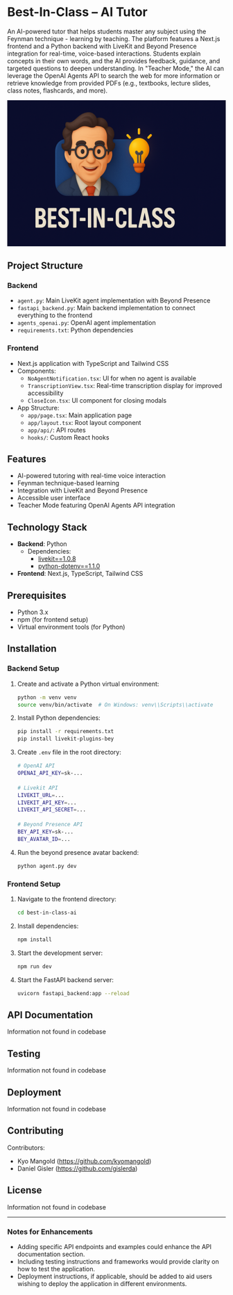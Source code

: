 # Best-In-Class – AI Tutor

An AI-powered tutor that helps students master any subject using the Feynman technique - learning by teaching. The platform features a Next.js frontend and a Python backend with LiveKit and Beyond Presence integration for real-time, voice-based interactions. Students explain concepts in their own words, and the AI provides feedback, guidance, and targeted questions to deepen understanding. In "Teacher Mode," the AI can leverage the OpenAI Agents API to search the web for more information or retrieve knowledge from provided PDFs (e.g., textbooks, lecture slides, class notes, flashcards, and more).

![Best-In-Class - AI Tutor Screenshot](./best_in_class_ai_feynman.png)

## Project Structure

### Backend
- `agent.py`: Main LiveKit agent implementation with Beyond Presence
- `fastapi_backend.py`: Main backend implementation to connect everything to the frontend
- `agents_openai.py`: OpenAI agent implementation
- `requirements.txt`: Python dependencies

### Frontend
- Next.js application with TypeScript and Tailwind CSS
- Components:
  - `NoAgentNotification.tsx`: UI for when no agent is available
  - `TranscriptionView.tsx`: Real-time transcription display for improved accessibility
  - `CloseIcon.tsx`: UI component for closing modals
- App Structure:
  - `app/page.tsx`: Main application page
  - `app/layout.tsx`: Root layout component
  - `app/api/`: API routes
  - `hooks/`: Custom React hooks

## Features
- AI-powered tutoring with real-time voice interaction
- Feynman technique-based learning
- Integration with LiveKit and Beyond Presence
- Accessible user interface
- Teacher Mode featuring OpenAI Agents API integration

## Technology Stack
- **Backend**: Python
  - Dependencies: 
    - [livekit==1.0.8](https://pypi.org/project/livekit/)
    - [python-dotenv==1.1.0](https://pypi.org/project/python-dotenv/)
- **Frontend**: Next.js, TypeScript, Tailwind CSS

## Prerequisites
- Python 3.x
- npm (for frontend setup)
- Virtual environment tools (for Python)

## Installation

### Backend Setup
1. Create and activate a Python virtual environment:
    ```bash
    python -m venv venv
    source venv/bin/activate  # On Windows: venv\\Scripts\\activate
    ```

2. Install Python dependencies:
    ```bash
    pip install -r requirements.txt
    pip install livekit-plugins-bey
    ```

3. Create `.env` file in the root directory:
    ```bash
    # OpenAI API  
    OPENAI_API_KEY=sk-...

    # Livekit API  
    LIVEKIT_URL=...
    LIVEKIT_API_KEY=...
    LIVEKIT_API_SECRET=...

    # Beyond Presence API
    BEY_API_KEY=sk-...
    BEY_AVATAR_ID=...
    ```

4. Run the beyond presence avatar backend:
    ```bash
    python agent.py dev
    ```

### Frontend Setup
1. Navigate to the frontend directory:
    ```bash
    cd best-in-class-ai
    ```

2. Install dependencies:
    ```bash
    npm install
    ```

3. Start the development server:
    ```bash
    npm run dev
    ```

4. Start the FastAPI backend server:
    ```bash
    uvicorn fastapi_backend:app --reload
    ```

## API Documentation
Information not found in codebase

## Testing
Information not found in codebase

## Deployment
Information not found in codebase

## Contributing
Contributors:
- Kyo Mangold (https://github.com/kyomangold)
- Daniel Gisler (https://github.com/gislerda)

## License
Information not found in codebase

---

### Notes for Enhancements
- Adding specific API endpoints and examples could enhance the API documentation section.
- Including testing instructions and frameworks would provide clarity on how to test the application.
- Deployment instructions, if applicable, should be added to aid users wishing to deploy the application in different environments.